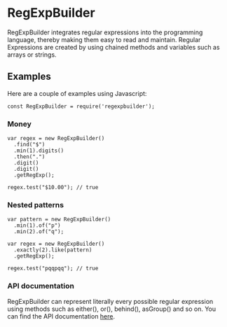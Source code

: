 RegExpBuilder
=============
RegExpBuilder integrates regular expressions into the programming language, thereby making them easy to read and maintain. Regular Expressions are created by using chained methods and variables such as arrays or strings.

<h2>Examples</h2>
Here are a couple of examples using Javascript:

```
const RegExpBuilder = require('regexpbuilder');
```

<h3>Money</h3>

```
var regex = new RegExpBuilder()
  .find("$")
  .min(1).digits()
  .then(".")
  .digit()
  .digit()
  .getRegExp();
  
regex.test("$10.00"); // true
```

<h3>Nested patterns</h3>

```
var pattern = new RegExpBuilder()
  .min(1).of("p")
  .min(2).of("q");

var regex = new RegExpBuilder()
  .exactly(2).like(pattern)
  .getRegExp();

regex.test("pqqpqq"); // true
```

<h3>API documentation</h3>
RegExpBuilder can represent literally every possible regular expression using methods such as either(), or(), behind(), asGroup() and so on. You can find the API documentation <a href="https://github.com/thebinarysearchtree/RegExpBuilder/wiki">here</a>.
